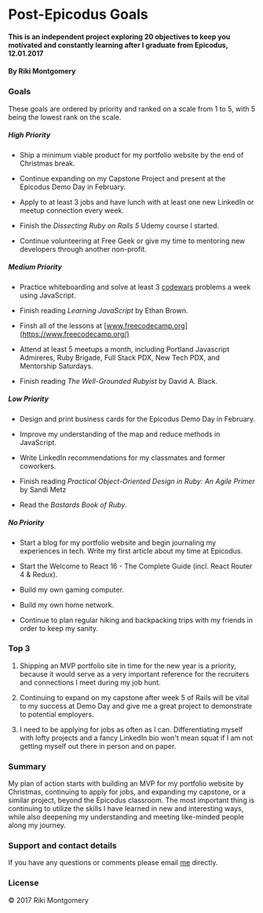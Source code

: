 # Post-Epicodus Goals

#### This is an independent project exploring 20 objectives to keep you motivated and constantly learning after I graduate from Epicodus, 12.01.2017

#### By Riki Montgomery

### Goals

These goals are ordered by priority and ranked on a scale from 1 to 5, with 5 being the lowest rank on the scale.

##### High Priority

* Ship a minimum viable product for my portfolio website by the end of Christmas break.

* Continue expanding on my Capstone Project and present at the Epicodus Demo Day in February.

* Apply to at least 3 jobs and have lunch with at least one new LinkedIn or meetup connection every week.

* Finish the *Dissecting Ruby on Rails 5* Udemy course I started.

* Continue volunteering at Free Geek or give my time to mentoring new developers through another non-profit.

##### Medium Priority

* Practice whiteboarding and solve at least 3 [codewars](https://www.codewars.com/) problems a week using JavaScript.

* Finish reading *Learning JavaScript* by Ethan Brown.

* Finsh all of the lessons at [www.freecodecamp.org](https://www.freecodecamp.org/)

* Attend at least 5 meetups a month, including Portland Javascript Admireres, Ruby Brigade, Full Stack PDX, New Tech PDX, and Mentorship Saturdays.

* Finish reading *The Well-Grounded Rubyist* by David A. Black.

##### Low Priority

* Design and print business cards for the Epicodus Demo Day in February.

* Improve my understanding of the map and reduce methods in JavaScript.

* Write LinkedIn recommendations for my classmates and former coworkers.

* Finish reading *Practical Object-Oriented Design in Ruby: An Agile Primer* by Sandi Metz

* Read the *Bastards Book of Ruby*.

##### No Priority

* Start a blog for my portfolio website and begin journaling my experiences in tech. Write my first article about my time at Epicodus.

* Start the Welcome to React 16 - The Complete Guide (incl. React Router 4 & Redux).

* Build my own gaming computer.

* Build my own home network.

* Continue to plan regular hiking and backpacking trips with my friends in order to keep my sanity.

### Top 3

1. Shipping an MVP portfolio site in time for the new year is a priority, because it would serve as a very important reference for the recruiters and connections I meet during my job hunt.

2. Continuing to expand on my capstone after week 5 of Rails will be vital to my success at Demo Day and give me a great project to demonstrate to potential employers.

3. I need to be applying for jobs as often as I can. Differentiating myself with lofty projects and a fancy LinkedIn bio won't mean squat if I am not getting myself out there in person and on paper.

### Summary

My plan of action starts with building an MVP for my portfolio website by Christmas, continuing to apply for jobs, and expanding my capstone, or a similar project, beyond the Epicodus classroom. The most important thing is continuing to utilize the skills I have learned in new and interesting ways, while also deepening my understanding and meeting like-minded people along my journey. 

### Support and contact details

If you have any questions or comments please email [me](mostriki820@gmail.com) directly.

### License

© 2017 Riki Montgomery
